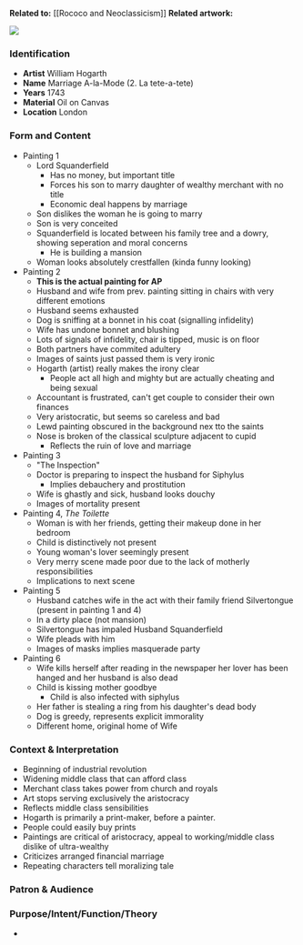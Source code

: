 **Related to:** [[Rococo and Neoclassicism]]
**Related artwork:** 

<img src="https://upload.wikimedia.org/wikipedia/commons/8/8c/Marriage_A-la-Mode_2%2C_The_T%C3%AAte_%C3%A0_T%C3%AAte_-_William_Hogarth.jpg">


### Identification
- **Artist** William Hogarth
- **Name** Marriage A-la-Mode (2. La tete-a-tete)
- **Years** 1743
- **Material** Oil on Canvas 
- **Location** London

### Form and Content
- Painting 1
	- Lord Squanderfield
		- Has no money, but important title
		- Forces his son to marry daughter of wealthy merchant with no title
		- Economic deal happens by marriage
	- Son dislikes the woman he is going to marry
	- Son is very conceited
	- Squanderfield is located between his family tree and a dowry, showing seperation and moral concerns
		- He is building a mansion
	- Woman looks absolutely crestfallen (kinda funny looking)
- Painting 2
	- **This is the actual painting for AP**
	- Husband and wife from prev. painting sitting in chairs with very different emotions
	- Husband seems exhausted
	- Dog is sniffing at a bonnet in his coat (signalling infidelity)
	- Wife has undone bonnet and blushing
	- Lots of signals of infidelity, chair is tipped, music is on floor
	- Both partners have commited adultery
	- Images of saints just passed them is very ironic
	- Hogarth (artist) really makes the irony clear
		- People act all high and mighty but are actually cheating and being sexual
	- Accountant is frustrated, can't get couple to consider their own finances
	- Very aristocratic, but seems so careless and bad
	- Lewd painting obscured in the background nex tto the saints
	- Nose is broken of the classical sculpture adjacent to cupid
		- Reflects the ruin of love and marriage
- Painting 3
	- "The Inspection"
	- Doctor is preparing to inspect the husband for Siphylus
		- Implies debauchery and prostitution
	- Wife is ghastly and sick, husband looks douchy
	- Images of mortality present
- Painting 4, *The Toilette*
	- Woman is with her friends, getting their makeup done in her bedroom
	- Child is distinctively not present
	- Young woman's lover seemingly present
	- Very merry scene made poor due to the lack of motherly responsibilities
	- Implications to next scene
- Painting 5
	- Husband catches wife in the act with their family friend Silvertongue (present in painting 1 and 4)
	- In a dirty place (not mansion)
	- Silvertongue has impaled Husband Squanderfield
	- Wife pleads with him
	- Images of masks implies masquerade party
- Painting 6
	- Wife kills herself after reading in the newspaper her lover has been hanged and her husband is also dead
	- Child is kissing mother goodbye
		- Child is also infected with siphylus
	- Her father is stealing a ring from his daughter's dead body
	- Dog is greedy, represents explicit immorality
	- Different home, original home of Wife

### Context & Interpretation
- Beginning of industrial revolution
- Widening middle class that can afford class
- Merchant class takes power from church and royals
- Art stops serving exclusively the aristocracy
- Reflects middle class sensibilities
- Hogarth is primarily a print-maker, before a painter.
- People could easily buy prints
- Paintings are critical of aristocracy, appeal to working/middle class dislike of ultra-wealthy
- Criticizes arranged financial marriage
- Repeating characters tell moralizing tale

### Patron & Audience


### Purpose/Intent/Function/Theory
- 